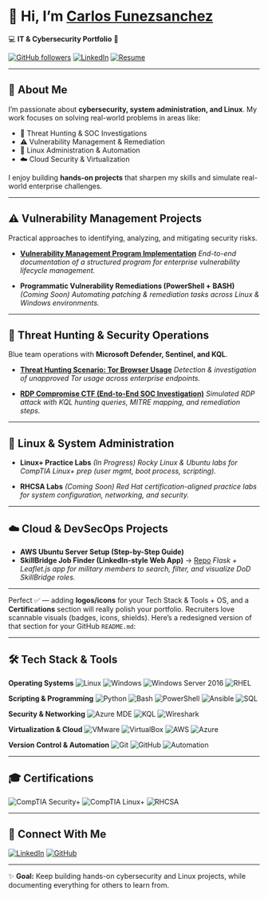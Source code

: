# 👋 Hi, I’m [Carlos Funezsanchez](https://www.linkedin.com/in/carlosfunezsanchez/)

💻 **IT & Cybersecurity Portfolio** 🔐

[![GitHub followers](https://img.shields.io/github/followers/CARLOSFUN?label=Follow\&style=social)](https://github.com/CARLOSFUN)
[![LinkedIn](https://img.shields.io/badge/LinkedIn-Connect-blue)](https://www.linkedin.com/in/carlosfunezsanchez/)
[![Resume](https://img.shields.io/badge/Resume-Download-success)](#)

---

## 🚀 About Me

I’m passionate about **cybersecurity, system administration, and Linux**. My work focuses on solving real-world problems in areas like:

* 🔎 Threat Hunting & SOC Investigations
* ⚠️ Vulnerability Management & Remediation
* 🐧 Linux Administration & Automation
* ☁️ Cloud Security & Virtualization

I enjoy building **hands-on projects** that sharpen my skills and simulate real-world enterprise challenges.

---

## ⚠️ Vulnerability Management Projects

Practical approaches to identifying, analyzing, and mitigating security risks.

* **[Vulnerability Management Program Implementation](https://github.com/CARLOSFUN/vulnerability-management-program)**
  *End-to-end documentation of a structured program for enterprise vulnerability lifecycle management.*

* **Programmatic Vulnerability Remediations (PowerShell + BASH)** *(Coming Soon)*
  *Automating patching & remediation tasks across Linux & Windows environments.*

---

## 🚨 Threat Hunting & Security Operations

Blue team operations with **Microsoft Defender, Sentinel, and KQL**.

* **[Threat Hunting Scenario: Tor Browser Usage](https://github.com/CARLOSFUN/threat-hunting-scenario-tor)**
  *Detection & investigation of unapproved Tor usage across enterprise endpoints.*

* **[RDP Compromise CTF (End-to-End SOC Investigation)](https://github.com/CARLOSFUN/RDP-Compromise-CTF)**
  *Simulated RDP attack with KQL hunting queries, MITRE mapping, and remediation steps.*

---

## 🐧 Linux & System Administration

* **Linux+ Practice Labs** *(In Progress)*
  *Rocky Linux & Ubuntu labs for CompTIA Linux+ prep (user mgmt, boot process, scripting).*

* **RHCSA Labs** *(Coming Soon)*
  *Red Hat certification-aligned practice labs for system configuration, networking, and security.*

---

## ☁️ Cloud & DevSecOps Projects

* **AWS Ubuntu Server Setup (Step-by-Step Guide)**
* **SkillBridge Job Finder (LinkedIn-style Web App)** → [Repo](https://github.com/CARLOSFUN/skillbridge-job-finder)
  *Flask + Leaflet.js app for military members to search, filter, and visualize DoD SkillBridge roles.*

---

Perfect ✅ — adding **logos/icons** for your Tech Stack & Tools + OS, and a **Certifications** section will really polish your portfolio. Recruiters love scannable visuals (badges, icons, shields). Here’s a redesigned version of that section for your GitHub `README.md`:

---

## 🛠️ Tech Stack & Tools

**Operating Systems**
![Linux](https://img.shields.io/badge/Linux-FCC624?logo=linux\&logoColor=black)
![Windows](https://img.shields.io/badge/Windows-0078D6?logo=windows\&logoColor=white)
![Windows Server 2016](https://img.shields.io/badge/Windows%20Server%202016-0078D6?logo=windows\&logoColor=white)
![RHEL](https://img.shields.io/badge/RHEL-EE0000?logo=redhat\&logoColor=white)

**Scripting & Programming**
![Python](https://img.shields.io/badge/Python-3776AB?logo=python\&logoColor=white)
![Bash](https://img.shields.io/badge/Bash-121011?logo=gnubash\&logoColor=white)
![PowerShell](https://img.shields.io/badge/PowerShell-5391FE?logo=powershell\&logoColor=white)
![Ansible](https://img.shields.io/badge/Ansible-EE0000?logo=ansible\&logoColor=white)
![SQL](https://img.shields.io/badge/SQL-336791?logo=postgresql\&logoColor=white)

**Security & Networking**
![Azure MDE](https://img.shields.io/badge/Azure%20MDE-0078D4?logo=microsoftazure\&logoColor=white)
![KQL](https://img.shields.io/badge/KQL-0078D4?logo=microsoft\&logoColor=white)
![Wireshark](https://img.shields.io/badge/Wireshark-1679A7?logo=wireshark\&logoColor=white)

**Virtualization & Cloud**
![VMware](https://img.shields.io/badge/VMware-607078?logo=vmware\&logoColor=white)
![VirtualBox](https://img.shields.io/badge/VirtualBox-183A61?logo=virtualbox\&logoColor=white)
![AWS](https://img.shields.io/badge/AWS-232F3E?logo=amazonaws\&logoColor=white)
![Azure](https://img.shields.io/badge/Azure-0078D4?logo=microsoftazure\&logoColor=white)

**Version Control & Automation**
![Git](https://img.shields.io/badge/Git-F05032?logo=git\&logoColor=white)
![GitHub](https://img.shields.io/badge/GitHub-181717?logo=github\&logoColor=white)
![Automation](https://img.shields.io/badge/Automation-Scripting-informational)

---

## 🎓 Certifications

![CompTIA Security+](https://img.shields.io/badge/CompTIA-Security%2B-FF0000?logo=comptia\&logoColor=white)
![CompTIA Linux+](https://img.shields.io/badge/CompTIA-Linux%2B-FF6600?logo=comptia\&logoColor=white)
![RHCSA](https://img.shields.io/badge/Red%20Hat-RHCSA-EE0000?logo=redhat\&logoColor=white)


---

## 🤳 Connect With Me

[![LinkedIn](https://img.shields.io/badge/LinkedIn-Connect-blue?logo=linkedin)](https://linkedin.com/in/carlosfunezsanchez)
[![GitHub](https://img.shields.io/badge/GitHub-Follow-black?logo=github)](https://github.com/CARLOSFUN)

---

✨ **Goal:** Keep building hands-on cybersecurity and Linux projects, while documenting everything for others to learn from.
